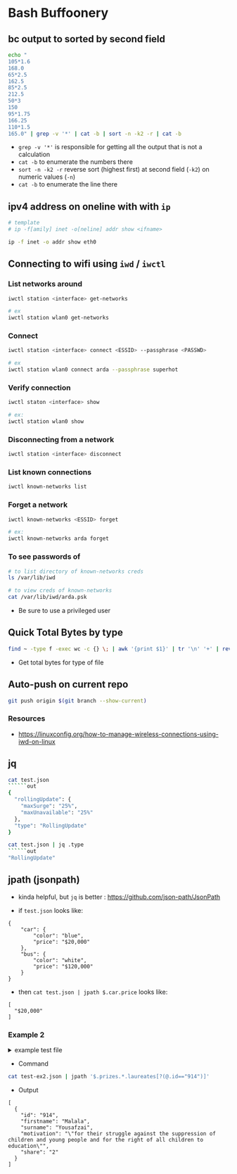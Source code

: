 # Bash Buffoonery

## bc output to sorted by second field
```bash
echo "
105*1.6
168.0
65*2.5
162.5
85*2.5
212.5
50*3
150
95*1.75
166.25
110*1.5
165.0" | grep -v '*' | cat -b | sort -n -k2 -r | cat -b
```
- `grep -v '*'` is responsible for getting all the output that is not a calculation
- `cat -b` to enumerate the numbers there
- `sort -n -k2 -r` reverse sort (highest first) at second field (`-k2`) on numeric values (`-n`)
- `cat -b` to enumerate the line there

## ipv4 address on oneline with with `ip`
```bash
# template
# ip -f[amily] inet -o[neline] addr show <ifname>

ip -f inet -o addr show eth0
```

## Connecting to wifi using `iwd` / `iwctl`

### List networks around
```bash
iwctl station <interface> get-networks

# ex
iwctl station wlan0 get-networks
```

### Connect
```bash
iwctl station <interface> connect <ESSID> --passphrase <PASSWD>

# ex
iwctl station wlan0 connect arda --passphrase superhot
```

### Verify connection
```bash
iwctl staton <interface> show

# ex:
iwctl station wlan0 show
```

### Disconnecting from a network
```bash
iwctl station <interface> disconnect
```

### List known connections
```bash
iwctl known-networks list
```

### Forget a network
```bash
iwctl known-networks <ESSID> forget

# ex:
iwctl known-networks arda forget
```

### To see passwords of
```bash
# to list directory of known-networks creds
ls /var/lib/iwd

# to view creds of known-networks
cat /var/lib/iwd/arda.psk
```

- Be sure to use a privileged user


## Quick Total Bytes by type
```sh
find ~ -type f -exec wc -c {} \; | awk '{print $1}' | tr '\n' '+' | rev | cut -c1 --complement | rev | bc
```
- Get total bytes for type of file


## Auto-push on current repo
```sh
git push origin $(git branch --show-current)
```

### Resources
- https://linuxconfig.org/how-to-manage-wireless-connections-using-iwd-on-linux

## jq
```sh
cat test.json
``````out
{
  "rollingUpdate": {
    "maxSurge": "25%",
    "maxUnavailable": "25%"
  },
  "type": "RollingUpdate"
}
```

```sh
cat test.json | jq .type
``````out
"RollingUpdate"
```

## jpath (jsonpath) 
- kinda helpful, but `jq` is better : https://github.com/json-path/JsonPath

- if `test.json` looks like: 
```out
{
    "car": {
        "color": "blue",
        "price": "$20,000"
    },
    "bus": {
        "color": "white",
        "price": "$120,000"
    }
}
```

- then `cat test.json | jpath $.car.price` looks like:
```out
[
  "$20,000"
]
```


### Example 2
<details>
<summary>example test file</summary>

```
{
    "prizes": [
        {
            "year": "2018",
            "category": "physics",
            "overallMotivation": "\"for groundbreaking inventions in the field of laser physics\"",
            "laureates": [
                {
                    "id": "960",
                    "firstname": "Arthur",
                    "surname": "Ashkin",
                    "motivation": "\"for the optical tweezers and their application to biological systems\"",
                    "share": "2"
                },
                {
                    "id": "961",
                    "firstname": "Gérard",
                    "surname": "Mourou",
                    "motivation": "\"for their method of generating high-intensity, ultra-short optical pulses\"",
                    "share": "4"
                },
                {
                    "id": "962",
                    "firstname": "Donna",
                    "surname": "Strickland",
                    "motivation": "\"for their method of generating high-intensity, ultra-short optical pulses\"",
                    "share": "4"
                }
            ]
        },
        {
            "year": "2018",
            "category": "chemistry",
            "laureates": [
                {
                    "id": "963",
                    "firstname": "Frances H.",
                    "surname": "Arnold",
                    "motivation": "\"for the directed evolution of enzymes\"",
                    "share": "2"
                },
				  {
    "id": "914",
    "firstname": "Malala",
    "surname": "Yousafzai",
    "motivation": "\"for their struggle against the suppression of children and young people and for the right of all children to education\"",
    "share": "2"
  }
  ]
  }
  ]
  }

```

</details>

- Command
```sh
cat test-ex2.json | jpath '$.prizes.*.laureates[?(@.id=="914")]'
```

- Output

```out
[
  {
    "id": "914",
    "firstname": "Malala",
    "surname": "Yousafzai",
    "motivation": "\"for their struggle against the suppression of children and young people and for the right of all children to education\"",
    "share": "2"
  }
]
```
